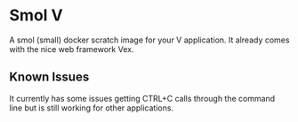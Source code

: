 # Smol V

A smol (small) docker scratch image for your V application. It already comes with the nice web framework Vex.

## Known Issues

It currently has some issues getting CTRL+C calls through the command line but is still working for other applications.